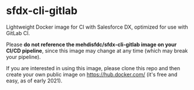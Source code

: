 # sfdx-cli-gitlab
Lightweight Docker image for CI with Salesforce DX, optimized for use with GitLab CI.

Please **do not reference the mehdisfdc/sfdx-cli-gitlab image on your CI/CD pipeline**, since this image may change at any time (which may break your pipeline).

If you are interested in using this image, please clone this repo and then create your own public image on https://hub.docker.com/ (it's free and easy, as of early 2021).

